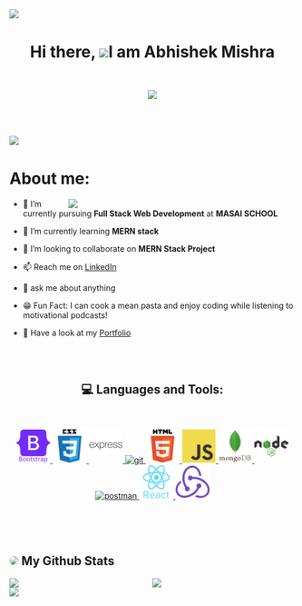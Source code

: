 <img src="https://user-images.githubusercontent.com/74038190/213910845-af37a709-8995-40d6-be59-724526e3c3d7.gif">

<h1 align="center">Hi there, <img width="60px" src="https://raw.githubusercontent.com/MartinHeinz/MartinHeinz/master/wave.gif"/>I am Abhishek Mishra </h1>
<br/>
   <p align="center" color:"red">
          <img src="https://readme-typing-svg.demolab.com/?lines=Hi! My self Abhishek Mishra 🏽; I am a Full-stack%20web%20developer 🏻‍💻; interested in Programming 🏃‍♂️♂️;Curious%20to%20learn%20new%20things !&font=Fira%20Code&center=true&width=440&height=45&color=#37bcf7&vCenter=true&size=22&pause=1000">
      </p>


<br/>
<br/>

 
![](https://komarev.com/ghpvc/?username=abhishek3042&color=green)
  
  # About me:
   <img align="right"  width="400px" src="https://media0.giphy.com/media/v1.Y2lkPTc5MGI3NjExdGNxams2cmFnbXFoaDEyYm8yaTExbmk5bHA2dXIybGV2cjZ2YmdsdiZlcD12MV9pbnRlcm5hbF9naWZfYnlfaWQmY3Q9Zw/qgQUggAC3Pfv687qPC/giphy.webp"/>
  
  - 🔭 I’m currently pursuing **Full Stack Web Development** at **MASAI SCHOOL**

- 🌱 I’m currently learning **MERN stack**

- 👯 I’m looking to collaborate on **MERN Stack Project**

- 📫 Reach me on [LinkedIn](https://www.linkedin.com/in/abskmsra/)

- 💬 ask me about anything

- 😁 Fun Fact: I can cook a mean pasta and enjoy coding while listening to motivational podcasts!

- 💬 Have a look at my [Portfolio]()
   

<br />
<br />

<h2 align="center" margit-top='40px'> 💻 Languages and Tools:</h2>
<br />
<p align="center"> 
  <a href="https://getbootstrap.com" target="_blank" rel="noreferrer"> <img src="https://raw.githubusercontent.com/devicons/devicon/master/icons/bootstrap/bootstrap-plain-wordmark.svg" alt="bootstrap" width="60" height="60"/> </a> 
  <a href="https://www.w3schools.com/css/" target="_blank" rel="noreferrer"> <img src="https://raw.githubusercontent.com/devicons/devicon/master/icons/css3/css3-original-wordmark.svg" alt="css3" width="60" height="60"/> </a> 
  <a href="https://expressjs.com" target="_blank" rel="noreferrer"> <img src="https://raw.githubusercontent.com/devicons/devicon/master/icons/express/express-original-wordmark.svg" alt="express" width="60" height="60"/> </a> 
  <a href="https://git-scm.com/" target="_blank" rel="noreferrer"> <img src="https://www.vectorlogo.zone/logos/git-scm/git-scm-icon.svg" alt="git" width="60" height="60"/> </a> 
  <a href="https://www.w3.org/html/" target="_blank" rel="noreferrer"> <img src="https://raw.githubusercontent.com/devicons/devicon/master/icons/html5/html5-original-wordmark.svg" alt="html5"width="60" height="60"/> 
  </a> <a href="https://developer.mozilla.org/en-US/docs/Web/JavaScript" target="_blank" rel="noreferrer"> <img src="https://raw.githubusercontent.com/devicons/devicon/master/icons/javascript/javascript-original.svg" alt="javascript" width="60" height="60"/> </a> 
  <a href="https://www.mongodb.com/" target="_blank" rel="noreferrer"> <img src="https://raw.githubusercontent.com/devicons/devicon/master/icons/mongodb/mongodb-original-wordmark.svg" alt="mongodb" width="60" height="60"/> </a> 
  <a href="https://nodejs.org" target="_blank" rel="noreferrer"> <img src="https://raw.githubusercontent.com/devicons/devicon/master/icons/nodejs/nodejs-original-wordmark.svg" alt="nodejs" width="60" height="60"/> </a> 
  <a href="https://postman.com" target="_blank" rel="noreferrer"> <img src="https://www.vectorlogo.zone/logos/getpostman/getpostman-icon.svg" alt="postman" width="60" height="60"/> </a> 
  <a href="https://reactjs.org/" target="_blank" rel="noreferrer"> <img src="https://raw.githubusercontent.com/devicons/devicon/master/icons/react/react-original-wordmark.svg" alt="react" width="60" height="60"/> </a> 
  <a href="https://redux.js.org" target="_blank" rel="noreferrer"> <img src="https://raw.githubusercontent.com/devicons/devicon/master/icons/redux/redux-original.svg" alt="redux" width="60" height="60"/> </a> 
</p>
<br />
<br />

<br />

<h2> <img width="40px" style="border-radius:50%" src="https://github.com/user-attachments/assets/e3e6b2ec-ef21-4eac-b6c8-d4c250500bd5" /> My Github Stats</h2>

<div align="center" style="display: flex; gap:50px">

<img src="https://github-readme-stats.vercel.app/api?username=abhishek3042&theme=react&border_radius=4.6&show_icons=true&count_private=true&hide_border=true&show_icons=true" style="width: 40%" />

<img src="https://github-readme-stats.vercel.app/api/top-langs/?username=abhishek3042&theme=react&border_radius=4.6&hide_border=true&layout=compact&show_icons=true" style="width: 40%" />

</div>
<div align="center" style="display: flex; ">
 
<img src="https://streak-stats.demolab.com?user=abhishek3042&_border=true&theme=dark&hide_border=true&theme=react" style="width: 40%" />

</div>

